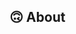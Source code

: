 ## 🙃 About
<!--
Welcome to my profile!
I am a proactive Data Analyst, proficient in leveraging Excel, SQL, and Power BI to extract actionable insights from complex datasets and lead business intelligence initiatives. Skilled in creating dynamic dashboards and tracking KPIs to support strategic decision-making, I have a proven ability in stakeholder collaboration and meticulous planning, which drives impactful outcomes. As someone deeply passionate about data analysis, I am committed to staying updated with the latest trends and technologies in the field, ensuring that I continuously enhance my skills and contribute effectively to organizational success. By harnessing the power of AI, I aim to revolutionize data analytics, thereby fueling transformative innovation.
